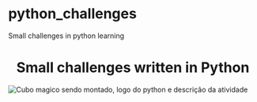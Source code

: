 # python_challenges
Small challenges in python learning

<h1 align="center"> Small challenges written in Python </h1>


![Cubo magico sendo montado, logo do python e descrição da atividade](https://user-images.githubusercontent.com/62511742/189502414-ece16e5f-a722-4ba6-b698-40123402993b.png)
